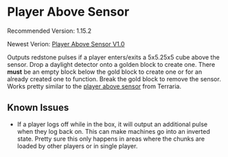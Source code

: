 # Player Above Sensor
Recommended Version: 1.15.2

Newest Verion: [Player Above Sensor V1.0](https://github.com/WaifuBeforeLaifu/Datapacks/raw/master/Player%20Above%20Sensor/Player%20Above%20Sensor%20V1.0.zip)

Outputs redstone pulses if a player enters/exits a 5x5.25x5 cube above the sensor. Drop a daylight detector onto a golden block to create one. There **must** be an empty block below the gold block to create one or for an already created one to function. Break the gold block to remove the sensor. Works pretty similar to the [player above sensor](https://terraria.gamepedia.com/Sensors) from Terraria.

## Known Issues
- If a player logs off while in the box, it will output an additional pulse when they log back on. This can make machines go into an inverted state. Pretty sure this only happens in areas where the chunks are loaded by other players or in single player.
